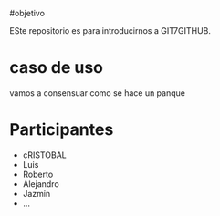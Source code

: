 
#objetivo

ESte repositorio es para introducirnos a GIT7GITHUB. 

# caso de uso

vamos a consensuar como se hace un panque

# Participantes

 - cRISTOBAL
 - Luis
 - Roberto
 - Alejandro
 - Jazmin
 - ...
